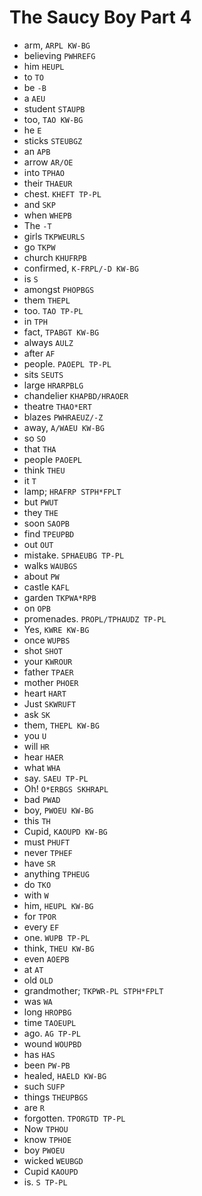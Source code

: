 # The Saucy Boy Part 4

* arm, `ARPL KW-BG`
* believing `PWHREFG`
* him `HEUPL`
* to `TO`
* be `-B`
* a `AEU`
* student `STAUPB`
* too, `TAO KW-BG`
* he `E`
* sticks `STEUBGZ`
* an `APB`
* arrow `AR/OE`
* into `TPHAO`
* their `THAEUR`
* chest. `KHEFT TP-PL`
* and `SKP`
* when `WHEPB`
* The `-T`
* girls `TKPWEURLS`
* go `TKPW`
* church `KHUFRPB`
* confirmed, `K-FRPL/-D KW-BG`
* is `S`
* amongst `PHOPBGS`
* them `THEPL`
* too. `TAO TP-PL`
* in `TPH`
* fact, `TPABGT KW-BG`
* always `AULZ`
* after `AF`
* people. `PAOEPL TP-PL`
* sits `SEUTS`
* large `HRARPBLG`
* chandelier `KHAPBD/HRAOER`
* theatre `THAO*ERT`
* blazes `PWHRAEUZ/-Z`
* away, `A/WAEU KW-BG`
* so `SO`
* that `THA`
* people `PAOEPL`
* think `THEU`
* it `T`
* lamp; `HRAFRP STPH*FPLT`
* but `PWUT`
* they `THE`
* soon `SAOPB`
* find `TPEUPBD`
* out `OUT`
* mistake. `SPHAEUBG TP-PL`
* walks `WAUBGS`
* about `PW`
* castle `KAFL`
* garden `TKPWA*RPB`
* on `OPB`
* promenades. `PROPL/TPHAUDZ TP-PL`
* Yes, `KWRE KW-BG`
* once `WUPBS`
* shot `SHOT`
* your `KWROUR`
* father `TPAER`
* mother `PHOER`
* heart `HART`
* Just `SKWRUFT`
* ask `SK`
* them, `THEPL KW-BG`
* you `U`
* will `HR`
* hear `HAER`
* what `WHA`
* say. `SAEU TP-PL`
* Oh! `O*ERBGS SKHRAPL`
* bad `PWAD`
* boy, `PWOEU KW-BG`
* this `TH`
* Cupid, `KAOUPD KW-BG`
* must `PHUFT`
* never `TPHEF`
* have `SR`
* anything `TPHEUG`
* do `TKO`
* with `W`
* him, `HEUPL KW-BG`
* for `TPOR`
* every `EF`
* one. `WUPB TP-PL`
* think, `THEU KW-BG`
* even `AOEPB`
* at `AT`
* old `OLD`
* grandmother; `TKPWR-PL STPH*FPLT`
* was `WA`
* long `HROPBG`
* time `TAOEUPL`
* ago. `AG TP-PL`
* wound `WOUPBD`
* has `HAS`
* been `PW-PB`
* healed, `HAELD KW-BG`
* such `SUFP`
* things `THEUPBGS`
* are `R`
* forgotten. `TPORGTD TP-PL`
* Now `TPHOU`
* know `TPHOE`
* boy `PWOEU`
* wicked `WEUBGD`
* Cupid `KAOUPD`
* is. `S TP-PL`
